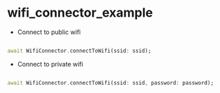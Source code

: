 # wifi_connector_example

- Connect to public wifi

```dart

await WifiConnector.connectToWifi(ssid: ssid);

```

- Connect to private wifi

```dart

await WifiConnector.connectToWifi(ssid: ssid, password: password);

```
